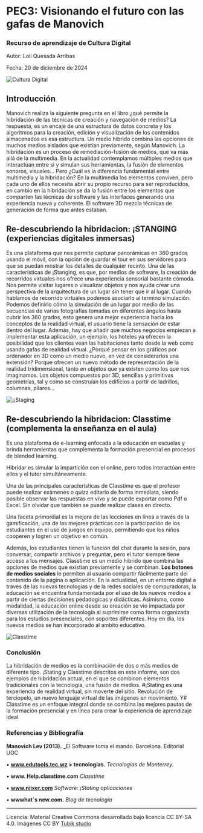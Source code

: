 # PEC3: Visionando el futuro con las gafas de Manovich 

### Recurso de aprendizaje de Cultura Digital 


Autor: Loli Quesada Arribas


Fecha: 20 de diciembre de 2024

![Cultura Digital](https://miro.medium.com/max/1400/0*9PyyNvrO2PcD3KuU.png) 



## Introducción

Manovich realiza la siguiente pregunta en el libro ¿qué permite la hibridación de las técnicas de creación y navegación de medios?
La respuesta, es un encaje de una estructura de datos concreta y los algoritmos para la creación, edición y visualización de los contenidos almacenados es esa estructura.
Un medio híbrido combina las opciones de muchos medios aislados que existían previamente, según Manovich. La hibridación es un proceso de remediación-fusión de medios, que va más allá de la multimedia.
En la actualidad contemplamos múltiples medios que interactúan entre si y simulan sus herramientas, la fusión de elementos sonoros, visuales…
Pero ¿Cuál es la diferencia fundamental entre multimedia y la hibridación?
En la multimedia los elementos conviven, pero cada uno de ellos necesita abrir su propio recurso para ser reproducidos, en cambio en la hibridación se da la fusión entre los elementos que comparten las técnicas de software y las interfaces generando una experiencia nueva y coherente. El software 3D mezcla técnicas de generación de forma que antes estaban.




## Re-descubriendo la hibridacion: ¡STANGING (experiencias digitales inmersas)

Es una plataforma que nos permite capturar panorámicas en 360 grados usando el móvil, con la opción de guardar el tour en sus servidores para que se puedan mostrar los detalles de cualquier recinto.
Una de las características de ¡Stanging, es que, por medios de software, la creación de recorridos virtuales nos ofrece una experiencia sensorial bastante cómoda. Nos permite visitar lugares o visualizar objetos y nos ayuda crear una perspectiva de la arquitectura de un lugar sin tener que ir al lugar.
Cuando hablamos de recorrido virtuales podemos asociarlo al termino simulación. Podemos definirlo cómo la simulación de un lugar por medio
de las secuencias de varias fotografías tomadas en diferentes ángulos hasta cubrir los 360 grados, esto genera una mejor experiencia hacia los conceptos de la realidad virtual, el usuario tiene la sensación de estar dentro del lugar.
Además, hay que añadir que muchos negocios empiezan a implementar esta aplicación, un ejemplo, los hoteles ya ofrecen la posibilidad que los clientes vean las habitaciones tanto desde la web como usando gafas de realidad virtual.
¿Porqué pensar en los gráficos por ordenador en 3D como un medio nuevo, en vez de considerarlos una extensión?
Porque ofrecen un nuevo método de representación de la realidad tridimensional, tanto en objetos que ya existen como los que nos imaginamos.
Los objetos compuestos por 3D, sencillas y primitivas geometrías, tal y como se construían los edificios a partir de ladrillos, columnas, pilares...

![¡¡Staging]( https://www.istaging.com/ogImage.jpg ) 




## Re-descubriendo la hibridacion: **Classtime (complementa la enseñanza en el aula)**

Es una plataforma de e-learning enfocada a la educación en escuelas y brinda herramientas que complementa la formación presencial en procesos de blended learning.

Hibridar es simular la impartición con el online, pero todos interactúan entre ellos y el tutor simultáneamente.

Una de las principales características de Classtime es que el profesor puede realizar exámenes o quizz editarlo de forma inmediata, siendo posible observar las respuestas en vivo y se puede exportar como Pdf o Excel. Sin olvidar que también se puede realizar clases en directo.

Una faceta primordial es la mejora de las lecciones en línea a través de la gamificación, una de las mejores prácticas con la participación de los estudiantes en el uso de juegos en equipo, permitiendo que los niños cooperen y logren un objetivo en común.

Además, los estudiantes tienen la función del chat durante la sesión, para conversar, compartir archivos y preguntar, pero el tutor siempre tiene acceso a los mensajes.
Classtime es un medio hibrido que combina las opciones de medios que existían previamente y se combinan.
**Los botones de medios sociales** le permiten al usuario compartir fácilmente parte del contenido de la página o aplicación.
En la actualidad, en un entorno digital a través de las nuevas tecnologías y de la redes sociales de compuradoras, la educación se encuentra fundamentada por el uso de los nuevos medios a partir de ciertas decisiones pedadogicas y didácticas.
Asimismo, como modalidad, la educación online desde su creación se vio impactada por diversas utilización de la tecnología al suprimirse como forma organizada para los estudios presenciales, con soportes diferentes.
Hoy en día, los nuevos medios se han incorporado al ambito educativo.

![Classtime](https://i.pinimg.com/1200x/b9/0c/9d/b90c9d075960a89b1c13670d1c24a134.jpg)


### Conclusión
La hibridación de medios es la combinación de dos o más medios de diferente tipo.
¡Stating y Classtime descritos en este informe, son dos ejemplos de hibridación actual, en el que se combinan elementos tradicionales con la tecnología, una fusión de medios.
#¡Stating es una experiencia de realidad virtual, sin moverte del sitio. Revolución de terciopelo, un nuevo lenguaje virtual de las imágenes en movimiento.
Y# Classtime es un enfoque integral donde se combina las mejores pautas de la formación presencial y en línea para crear la experiencia de aprendizaje ideal.





### Referencias y Bibliografía

 **Manovich Lev (2013).** _El Software toma el mando. Barcelona. Editorial UOC

▪ **www.edutools.tec.wz > tecnologías.** _Tecnologías de Monterrey._

▪ **www. Help.classtime.com** _Classtime_

▪ **www.niixer.com** _Software: ¡Stating aplicaciones_

▪ **wwwhat´s new.com.** _Blog de tecnología_


----

Licencia: Material Creative Commons desarrollado bajo licencia CC BY-SA 4.0. Imágenes CC BY [Tubik studio](https://blog.tubikstudio.com/how-to-create-original-flat-illustrations-designers-tips/) 
